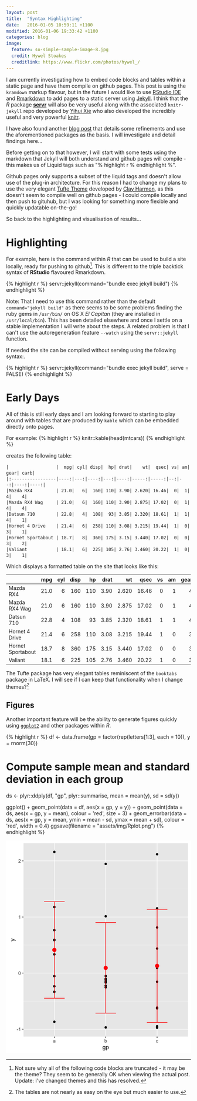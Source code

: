 ```yaml
---
layout: post
title:  "Syntax Highlighting"
date:   2016-01-05 10:59:11 +1100
modified: 2016-01-06 19:33:42 +1100
categories: blog
image:
  feature: so-simple-sample-image-8.jpg
  credit: Hywel Stoakes
  creditlink: https://www.flickr.com/photos/hywel_/
---
```


I am currently investigating how to embed code blocks and tables within a static page and have them compile on github pages. This post is using the `kramdown` markup flavour, but in the future I would like to use [RStudio IDE](http://www.rstudio.com) and [Rmarkdown](http://rmarkdown.rstudio.com) to add pages to a static server using [Jekyll](http://jekyllrb.com). I think that the *R* package [**servr**](https://github.com/yihui/servr) will also be very useful along with the associated `knitr-jekyll` repo developed by [Yihui Xie](https://github.com/yihui) who also developed the incredibly useful and very powerful [knitr](https://github.com/yihui/knitr).

I have also found another [blog post](http://brendanrocks.com/blogging-with-rmarkdown-knitr-jekyll/) that details some refinements and use the aforementioned packages as the basis. I will investigate and detail findings here...

Before getting on to that however, I will start with some tests using the markdown that Jekyll will both understand and github pages will compile - this makes us of Liquid tags such as "% highlight r % endhighlight %". 

Github pages only supports a subset of the liquid tags and doesn't allow use of the plug-in architecture. For this reason I had to change my plans to use the very elegant [Tufte Theme](https://github.com/clayh53/tufte-jekyll) developed by [Clay Harmon](https://github.com/clayh53), as this doesn't seem to compile well on github pages - I could compile locally and then push to gituhub, but I was looking for something more flexible and quickly updatable on-the-go!  
 
So back to the highlighting and visualisation of results...
 
# Highlighting #

For example, here is the command within *R* that can be used to build a site locally, ready for pushing to github[^1]. This is different to the triple backtick syntax of **RStudio** flavoured Rmarkdown. 

[^1]: Not sure why all of the following code blocks are truncated - it may be the theme? They seem to be generally OK when viewing the actual post. Update: I've changed themes and this has resolved.
 
{% highlight r %}
servr::jekyll(command="bundle exec jekyll build")
{% endhighlight %}

Note: That I need to use this command rather than the default `command="jekyll build"` as there seems to be some problems finding the ruby gems in `/usr/bin/` on OS X *El Capitan* (they are installed in `/usr/local/bin`). This has been detailed elsewhere and once I settle on a stable implementation I will write about the steps. A related problem is that I can't use the autoregeneration feature `--watch` using the `servr::jekyll` function. 

If needed the site can be compiled without serving using the following syntax:.

{% highlight r %}
servr::jekyll(command="bundle exec jekyll build", serve = FALSE)
{% endhighlight %}


# Early Days #

All of this is still early days and I am looking forward to starting to play around with tables that are produced by `kable` which can be embedded directly onto pages.

For example:
{% highlight r %}
knitr::kable(head(mtcars))
{% endhighlight %}

creates the following table:

~~~
|                  |  mpg| cyl| disp|  hp| drat|    wt|  qsec| vs| am| gear| carb|
|:-----------------|----:|---:|----:|---:|----:|-----:|-----:|--:|--:|----:|----:|
|Mazda RX4         | 21.0|   6|  160| 110| 3.90| 2.620| 16.46|  0|  1|    4|    4|
|Mazda RX4 Wag     | 21.0|   6|  160| 110| 3.90| 2.875| 17.02|  0|  1|    4|    4|
|Datsun 710        | 22.8|   4|  108|  93| 3.85| 2.320| 18.61|  1|  1|    4|    1|
|Hornet 4 Drive    | 21.4|   6|  258| 110| 3.08| 3.215| 19.44|  1|  0|    3|    1|
|Hornet Sportabout | 18.7|   8|  360| 175| 3.15| 3.440| 17.02|  0|  0|    3|    2|
|Valiant           | 18.1|   6|  225| 105| 2.76| 3.460| 20.22|  1|  0|    3|    1|
~~~


Which displays a formatted table on the site that looks like this:


|                  |  mpg| cyl| disp|  hp| drat|    wt|  qsec| vs| am| gear| carb|
|:-----------------|----:|---:|----:|---:|----:|-----:|-----:|--:|--:|----:|----:|
|Mazda RX4         | 21.0|   6|  160| 110| 3.90| 2.620| 16.46|  0|  1|    4|    4|
|Mazda RX4 Wag     | 21.0|   6|  160| 110| 3.90| 2.875| 17.02|  0|  1|    4|    4|
|Datsun 710        | 22.8|   4|  108|  93| 3.85| 2.320| 18.61|  1|  1|    4|    1|
|Hornet 4 Drive    | 21.4|   6|  258| 110| 3.08| 3.215| 19.44|  1|  0|    3|    1|
|Hornet Sportabout | 18.7|   8|  360| 175| 3.15| 3.440| 17.02|  0|  0|    3|    2|
|Valiant           | 18.1|   6|  225| 105| 2.76| 3.460| 20.22|  1|  0|    3|    1|

The Tufte package has very elegant tables reminiscent of the `booktabs` package in LaTeX. I will see if I can keep that functionality when I change themes?[^2]

[^2]: The tables are not nearly as easy on the eye but much easier to use.

## Figures

Another important feature will be the ability to generate figures quickly using [`ggplot2`](http://ggplot2.org) and other packages within *R*.

{% highlight r %}
df <- data.frame(gp = factor(rep(letters[1:3], each = 10)),
                 y = rnorm(30))
# Compute sample mean and standard deviation in each group
ds <- plyr::ddply(df, "gp", plyr::summarise, mean = mean(y), sd = sd(y))


ggplot() +
  geom_point(data = df, aes(x = gp, y = y)) +
  geom_point(data = ds, aes(x = gp, y = mean),
             colour = 'red', size = 3) +
  geom_errorbar(data = ds, aes(x = gp, y = mean,
                               ymin = mean - sd, ymax = mean + sd),
                colour = 'red', width = 0.4)
ggsave(filename = "assets/img/Rplot.png")
{% endhighlight %}

![A Plot output from R](/assets/img/Rplot.png)

